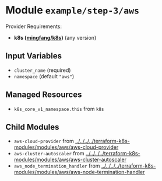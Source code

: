 
# Module `example/step-3/aws`

Provider Requirements:
* **k8s ([mingfang/k8s](https://registry.terraform.io/providers/mingfang/k8s/latest))** (any version)

## Input Variables
* `cluster_name` (required)
* `namespace` (default `"aws"`)

## Managed Resources
* `k8s_core_v1_namespace.this` from `k8s`

## Child Modules
* `aws-cloud-provider` from [../../../../terraform-k8s-modules/modules/aws/aws-cloud-provider](../../../../terraform-k8s-modules/modules/aws/aws-cloud-provider)
* `aws-cluster-autoscaler` from [../../../../terraform-k8s-modules/modules/aws/aws-cluster-autoscaler](../../../../terraform-k8s-modules/modules/aws/aws-cluster-autoscaler)
* `aws_node_termination_handler` from [../../../../terraform-k8s-modules/modules/aws/aws-node-termination-handler](../../../../terraform-k8s-modules/modules/aws/aws-node-termination-handler)

